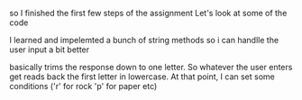 so I finished the first few steps of the assignment
Let's look at some of the code

<!-- if (userInput) {
    let playerChoice = userInput.trim().toLowerCase().charAt(0)
    if (playerChoice === "r") { console.log("rock");
    }
    if (playerChoice === "p") { console.log("paper");
    }
    if (playerChoice === "s") { console.log("scissors");
        
    }

    else {console.log('invalid input');} -->

I learned and impelemted a bunch of string methods so i can handlle the user input a bit better 

<!-- userInput.trim().toLowerCase().charAt(0) --> 


basically trims the response down to one letter. So whatever the user enters get reads back the first letter in lowercase.
At that point, I can set some conditions ('r' for rock 'p' for paper etc)